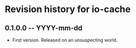 # Revision history for io-cache

## 0.1.0.0 -- YYYY-mm-dd

* First version. Released on an unsuspecting world.
